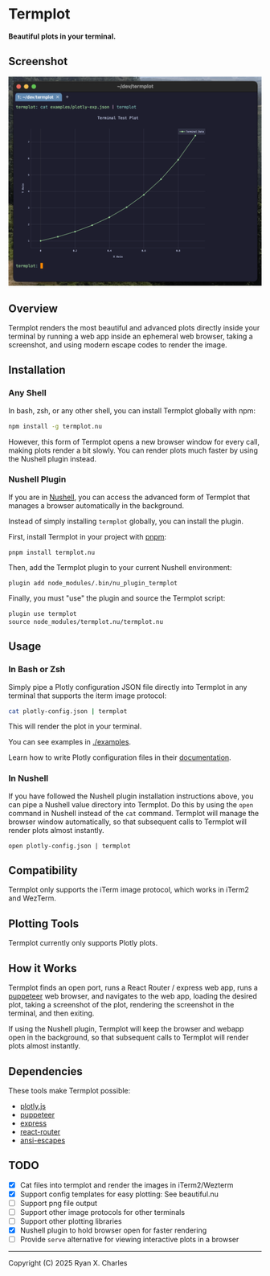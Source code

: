 # Termplot

**Beautiful plots in your terminal.**

## Screenshot

<img src="raw-images/screenshot.png" width="600" alt="termplot demo">

## Overview

Termplot renders the most beautiful and advanced plots directly inside your
terminal by running a web app inside an ephemeral web browser, taking a
screenshot, and using modern escape codes to render the image.

## Installation

### Any Shell

In bash, zsh, or any other shell, you can install Termplot globally with npm:

```bash
npm install -g termplot.nu
```

However, this form of Termplot opens a new browser window for every call, making
plots render a bit slowly. You can render plots much faster by using the Nushell
plugin instead.

### Nushell Plugin

If you are in [Nushell](https://nushell.sh), you can access the advanced form of
Termplot that manages a browser automatically in the background.

Instead of simply installing `termplot` globally, you can install the plugin.

First, install Termplot in your project with [pnpm](https://pnpm.io/):

```nu
pnpm install termplot.nu
```

Then, add the Termplot plugin to your current Nushell environment:

```nu
plugin add node_modules/.bin/nu_plugin_termplot
```

Finally, you must "use" the plugin and source the Termplot script:

```nu
plugin use termplot
source node_modules/termplot.nu/termplot.nu
```

## Usage

### In Bash or Zsh

Simply pipe a Plotly configuration JSON file directly into Termplot in any
terminal that supports the iterm image protocol:

```bash
cat plotly-config.json | termplot
```

This will render the plot in your terminal.

You can see examples in [./examples](./examples).

Learn how to write Plotly configuration files in their
[documentation](https://plotly.com/javascript/).

### In Nushell

If you have followed the Nushell plugin installation instructions above, you can
pipe a Nushell value directory into Termplot. Do this by using the `open`
command in Nushell instead of the `cat` command. Termplot will manage the
browser window automatically, so that subsequent calls to Termplot will render
plots almost instantly.

```nu
open plotly-config.json | termplot
```

## Compatibility

Termplot only supports the iTerm image protocol, which works in iTerm2 and
WezTerm.

## Plotting Tools

Termplot currently only supports Plotly plots.

## How it Works

Termplot finds an open port, runs a React Router / express web app, runs a
[puppeteer](https://github.com/puppeteer/puppeteer) web browser, and navigates
to the web app, loading the desired plot, taking a screenshot of the plot,
rendering the screenshot in the terminal, and then exiting.

If using the Nushell plugin, Termplot will keep the browser and webapp open in
the background, so that subsequent calls to Termplot will render plots almost
instantly.

## Dependencies

These tools make Termplot possible:

- [plotly.js](https://github.com/plotly/plotly.js)
- [puppeteer](https://github.com/puppeteer/puppeteer)
- [express](https://github.com/expressjs/express)
- [react-router](https://github.com/remix-run/react-router)
- [ansi-escapes](https://github.com/sindresorhus/ansi-escapes)

## TODO

- [x] Cat files into termplot and render the images in iTerm2/Wezterm
- [x] Support config templates for easy plotting: See beautiful.nu
- [ ] Support png file output
- [ ] Support other image protocols for other terminals
- [ ] Support other plotting libraries
- [x] Nushell plugin to hold browser open for faster rendering
- [ ] Provide `serve` alternative for viewing interactive plots in a browser

---

Copyright (C) 2025 Ryan X. Charles
